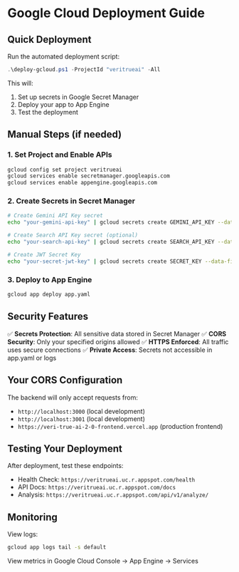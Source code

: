 # Google Cloud Deployment Guide

## Quick Deployment

Run the automated deployment script:

```powershell
.\deploy-gcloud.ps1 -ProjectId "veritrueai" -All
```

This will:
1. Set up secrets in Google Secret Manager
2. Deploy your app to App Engine
3. Test the deployment

## Manual Steps (if needed)

### 1. Set Project and Enable APIs
```bash
gcloud config set project veritrueai
gcloud services enable secretmanager.googleapis.com
gcloud services enable appengine.googleapis.com
```

### 2. Create Secrets in Secret Manager
```bash
# Create Gemini API Key secret
echo "your-gemini-api-key" | gcloud secrets create GEMINI_API_KEY --data-file=-

# Create Search API Key secret (optional)
echo "your-search-api-key" | gcloud secrets create SEARCH_API_KEY --data-file=-

# Create JWT Secret Key
echo "your-secret-jwt-key" | gcloud secrets create SECRET_KEY --data-file=-
```

### 3. Deploy to App Engine
```bash
gcloud app deploy app.yaml
```

## Security Features

✅ **Secrets Protection**: All sensitive data stored in Secret Manager
✅ **CORS Security**: Only your specified origins allowed
✅ **HTTPS Enforced**: All traffic uses secure connections
✅ **Private Access**: Secrets not accessible in app.yaml or logs

## Your CORS Configuration

The backend will only accept requests from:
- `http://localhost:3000` (local development)
- `http://localhost:3001` (local development)
- `https://veri-true-ai-2-0-frontend.vercel.app` (production frontend)

## Testing Your Deployment

After deployment, test these endpoints:
- Health Check: `https://veritrueai.uc.r.appspot.com/health`
- API Docs: `https://veritrueai.uc.r.appspot.com/docs`
- Analysis: `https://veritrueai.uc.r.appspot.com/api/v1/analyze/`

## Monitoring

View logs:
```bash
gcloud app logs tail -s default
```

View metrics in Google Cloud Console → App Engine → Services
